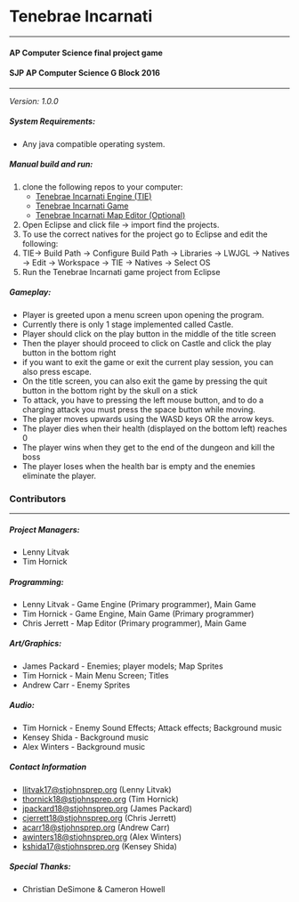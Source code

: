 # Tenebrae Incarnati
---

#### AP Computer Science final project game
#### SJP AP Computer Science G Block 2016
---
*Version: 1.0.0*

##### System Requirements:
* Any java compatible operating system.

##### Manual build and run:
 1. clone the following repos to your computer:
    * [Tenebrae Incarnati Engine (TIE)](https://github.com/Xydium/TIE.git)
    * [Tenebrae Incarnati Game](https://github.com/Xydium/Tenebrae-Incarnati.git)
    * [Tenebrae Incarnati Map Editor (Optional)](https://github.com/chrisj1/TISDK.git)
2. Open Eclipse and click file -> import find the projects.
3. To use the correct natives for the project go to Eclipse and edit the following:
4. TIE-> Build Path -> Configure Build Path -> Libraries -> LWJGL -> Natives -> Edit -> Workspace -> TIE -> Natives -> Select OS
5. Run the Tenebrae Incarnati game project from Eclipse

##### Gameplay: 
* Player is greeted upon a menu screen upon opening the program. 
* Currently there is only 1 stage implemented called Castle. 
* Player should click on the play button in the middle of the title screen
* Then the player should proceed to click on Castle and click the play button
   in the bottom right
* if you want to exit the game or exit the current play session, you can also
  press escape.
* On the title screen, you can also exit the game by pressing the quit button
   in the bottom right by the skull on a stick
* To attack, you have to pressing the left mouse button, and to do a charging
  attack you must press the space button while moving. 
* The player moves upwards using the WASD keys OR the arrow keys.
* The player dies when their health (displayed on the bottom left) reaches 0
* The player wins when they get to the end of the dungeon and kill the boss
* The player loses when the health bar is empty and the enemies eliminate the player. 

### Contributors
---

##### Project Managers: 
* Lenny Litvak
* Tim Hornick


##### Programming:
* Lenny Litvak - Game Engine (Primary programmer), Main Game
* Tim Hornick - Game Engine, Main Game (Primary programmer)
* Chris Jerrett - Map Editor (Primary programmer), Main Game

##### Art/Graphics:
* James Packard - Enemies; player models; Map Sprites
* Tim Hornick - Main Menu Screen; Titles 
* Andrew Carr - Enemy Sprites

##### Audio:
* Tim Hornick - Enemy Sound Effects; Attack effects; Background music
* Kensey Shida - Background music 
* Alex Winters - Background music 

##### Contact Information
* llitvak17@stjohnsprep.org (Lenny Litvak)
* thornick18@stjohnsprep.org (Tim Hornick)
* jpackard18@stjohnsprep.org (James Packard)
* cjerrett18@stjohnsprep.org (Chris Jerrett)
* acarr18@stjohnsprep.org (Andrew Carr)
* awinters18@stjohnsprep.org (Alex Winters)
* kshida17@stjohnsprep.org (Kensey Shida)

##### Special Thanks:
 * Christian DeSimone & Cameron Howell
